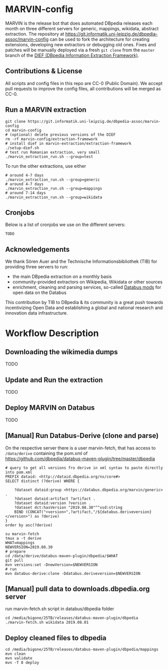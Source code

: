 # MARVIN-config

MARVIN is the release bot that does automated DBpedia releases each month on three different servers for generic, mappings, wikidata, abstract extraction. 
The repository at https://git.informatik.uni-leipzig.de/dbpedia-assoc/marvin-config can be used to fork the architecture for creating extensions, developing new extractors or debugging old ones. 
Fixes and patches will be manually deployed via a fresh `git clone` from the `master` branch of the [DIEF (DBpedia Information Extraction Framework)](https://github.com/dbpedia/extraction-framework/). 

## Contributions & License
All scripts and config files in this repo are CC-0 (Public Domain). 
We accept pull requests to improve the config files, all contributions will be merged as CC-0. 

## Run a MARVIN extraction

```
git clone https://git.informatik.uni-leipzig.de/dbpedia-assoc/marvin-config
cd marvin-config
# (optional) delete previous versions of the DIEF
rm -rf marvin-config/extraction-framework
# install dief in marvin-extraction/extraction-framework
./setup-dief.sh
# test run Romanian extraction, very small
./marvin_extraction_run.sh --group=test
```

To run the other extractions, use either
```
# around 4-7 days
./marvin_extraction_run.sh --group=generic
# around 4-7 days
./marvin_extraction_run.sh --group=mappings
# around 7-14 days
./marvin_extraction_run.sh --group=wikidata
```

## Cronjobs

Below is a list of cronjobs we use on the different servers:

```
TODO
```


## Acknowledgements
We thank Sören Auer and the Technische Informationsbibliothek (TIB) for providing three servers to run:

* the main DBpedia extraction on a monthly basis 
* community-provided extractors on Wikipedia, Wikidata or other sources 
* enrichment, cleaning and parsing services, so-called [Databus mods](https://github.com/dbpedia/databus-mods/) for open data on the Databus

This contribution by TIB to DBpedia & its community is a great push towards incentivizing Open Data and establishing a global and national research and innovation data infrastructure. 

# Workflow Description

## 

## Downloading the wikimedia dumps
TODO

## Update and Run the extraction
TODO

## Deploy MARVIN on Databus
TODO

## [Manual] Run Databus-Derive (clone and parse)
On the respective server there is a user marvin-fetch, that has access to `/data/derive` containing the pom.xml of https://github.com/dbpedia/databus-maven-plugin/tree/master/dbpedia

```
# query to get all versions fro derive in xml syntax to paste directly into pom.xml
PREFIX dataid: <http://dataid.dbpedia.org/ns/core#>
SELECT distinct (?derive) WHERE {

    ?dataset dataid:group <https://databus.dbpedia.org/marvin/generic> .
    ?dataset dataid:artifact ?artifact .
    ?dataset dataid:version ?version .
    ?dataset dct:hasVersion "2019.08.30"^^xsd:string
	BIND (CONCAT("<version>",?artifact,"/${databus.deriveversion}</version>") as ?derive)
}
order by asc(?derive)
```


```
su marvin-fetch
tmux a -t derive
WHAT=mappings
NEWVERSION=2019.08.30
# prepare
cd /data/derive/databus-maven-plugin/dbpedia/$WHAT
git pull
mvn versions:set -DnewVersion=$NEWVERSION
# run
mvn databus-derive:clone -Ddatabus.deriveversion=$NEWVERSION
```

## [Manual] pull data to downloads.dbpedia.org server
run marvin-fetch.sh script in databus/dbpedia folder

```
cd /media/bigone/25TB/releases/databus-maven-plugin/dbpedia
./marvin-fetch.sh wikidata 2019.08.01

```

## Deploy cleaned files to dbpedia

```
cd /media/bigone/25TB/releases/databus-maven-plugin/dbpedia/mappings
mvn clean 
mvn validate
mvn -T 8 deploy
```

